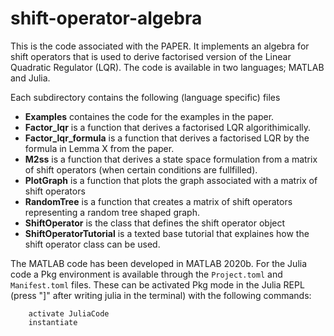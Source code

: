 # shift-operator-algebra
This is the code associated with the PAPER.
It implements an algebra for shift operators that is used to derive
factorised version of the Linear Quadratic Regulator (LQR).
The code is available in two languages; MATLAB and Julia.

Each subdirectory contains the following (language specific) files
- **Examples** containes the code for the examples in the paper.
- **Factor_lqr** is a function that derives a factorised LQR algorithimically.
- **Factor_lqr_formula** is a function that derives a factorised LQR
    by the formula in Lemma X from the paper.
- **M2ss** is a function that derives a state space formulation from a
    matrix of shift operators (when certain conditions are fullfilled).
- **PlotGraph** is a function that plots the graph associated with a matrix of shift operators
- **RandomTree** is a function that creates a matrix of shift operators
    representing a random tree shaped graph.
- **ShiftOperator** is the class that defines the shift operator object
- **ShiftOperatorTutorial** is a texted base tutorial that explaines how
    the shift operator class can be used.

The MATLAB code has been developed in MATLAB 2020b. For the Julia code
a Pkg environment is available through the `Project.toml` and
`Manifest.toml` files. These can be activated Pkg mode in the Julia REPL
(press "]" after writing julia in the terminal) with the following commands:

        activate JuliaCode
        instantiate
